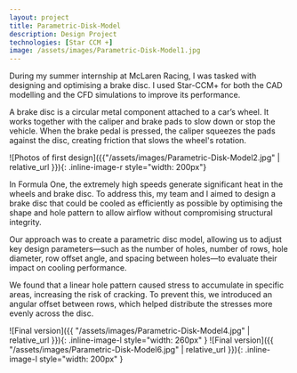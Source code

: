 ```yaml
---
layout: project
title: Parametric-Disk-Model 
description: Design Project
technologies: [Star CCM +]
image: /assets/images/Parametric-Disk-Model1.jpg
---
```


During my summer internship at McLaren Racing, I was tasked with designing and optimising a brake disc. I used Star-CCM+ for both the CAD modelling and the CFD simulations to improve its performance.


A brake disc is a circular metal component attached to a car’s wheel. It works together with the caliper and brake pads to slow down or stop the vehicle. When the brake pedal is pressed, the caliper squeezes the pads against the disc, creating friction that slows the wheel's rotation.


![Photos of first design]({{"/assets/images/Parametric-Disk-Model2.jpg" | relative_url }}){: .inline-image-r style="width: 200px"}


In Formula One, the extremely high speeds generate significant heat in the wheels and brake disc. To address this, my team and I aimed to design a brake disc that could be cooled as efficiently as possible by optimising the shape and hole pattern to allow airflow without compromising structural integrity.

Our approach was to create a parametric disc model, allowing us to adjust key design parameters—such as the number of holes, number of rows, hole diameter, row offset angle, and spacing between holes—to evaluate their impact on cooling performance.

We found that a linear hole pattern caused stress to accumulate in specific areas, increasing the risk of cracking. To prevent this, we introduced an angular offset between rows, which helped distribute the stresses more evenly across the disc.

![Final version]({{ "/assets/images/Parametric-Disk-Model4.jpg" | relative_url }}){: .inline-image-l style="width: 260px" }
![Final version]({{ "/assets/images/Parametric-Disk-Model6.jpg" | relative_url }}){: .inline-image-l style="width: 200px" }


